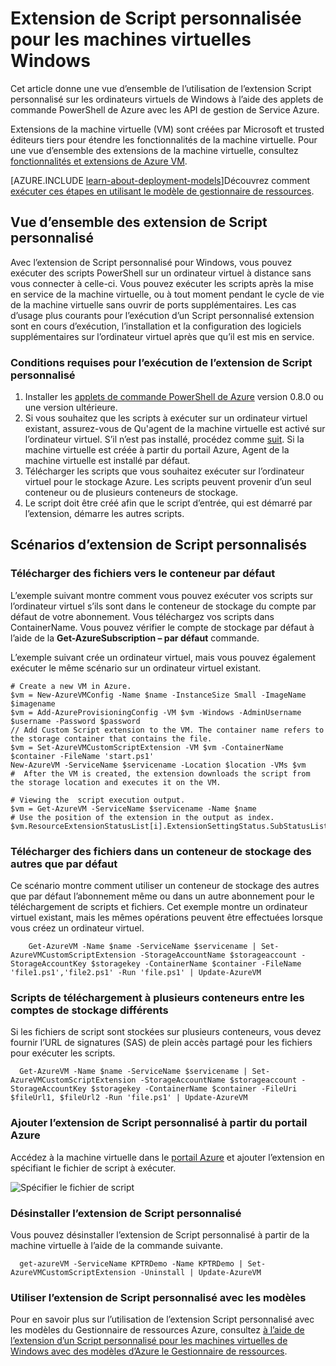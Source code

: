 <properties
   pageTitle="Extension de Script personnalisée sur un ordinateur virtuel de Windows | Microsoft Azure"
   description="Automatiser les tâches de configuration Azure VM à l’aide de l’extension d’un Script personnalisé pour exécuter des scripts PowerShell sur un ordinateur virtuel de Windows à distance"
   services="virtual-machines-windows"
   documentationCenter=""
   authors="kundanap"
   manager="timlt"
   editor=""
   tags="azure-service-management"/>

<tags
   ms.service="virtual-machines-windows"
   ms.devlang="na"
   ms.topic="article"
   ms.tgt_pltfrm="vm-windows"
   ms.workload="infrastructure-services"
   ms.date="08/06/2015"
   ms.author="kundanap"/>

# <a name="custom-script-extension-for-windows-virtual-machines"></a>Extension de Script personnalisée pour les machines virtuelles Windows

Cet article donne une vue d’ensemble de l’utilisation de l’extension Script personnalisé sur les ordinateurs virtuels de Windows à l’aide des applets de commande PowerShell de Azure avec les API de gestion de Service Azure.

Extensions de la machine virtuelle (VM) sont créées par Microsoft et trusted éditeurs tiers pour étendre les fonctionnalités de la machine virtuelle. Pour une vue d’ensemble des extensions de la machine virtuelle, consultez [fonctionnalités et extensions de Azure VM](virtual-machines-windows-extensions-features.md).

[AZURE.INCLUDE [learn-about-deployment-models](../../includes/learn-about-deployment-models-classic-include.md)]Découvrez comment [exécuter ces étapes en utilisant le modèle de gestionnaire de ressources](virtual-machines-windows-extensions-customscript.md).

## <a name="custom-script-extension-overview"></a>Vue d’ensemble des extension de Script personnalisé

Avec l’extension de Script personnalisé pour Windows, vous pouvez exécuter des scripts PowerShell sur un ordinateur virtuel à distance sans vous connecter à celle-ci. Vous pouvez exécuter les scripts après la mise en service de la machine virtuelle, ou à tout moment pendant le cycle de vie de la machine virtuelle sans ouvrir de ports supplémentaires. Les cas d’usage plus courants pour l’exécution d’un Script personnalisé extension sont en cours d’exécution, l’installation et la configuration des logiciels supplémentaires sur l’ordinateur virtuel après que qu’il est mis en service.

### <a name="prerequisites-for-running-the-custom-script-extension"></a>Conditions requises pour l’exécution de l’extension de Script personnalisé

1. Installer les <a href="http://azure.microsoft.com/downloads" target="_blank">applets de commande PowerShell de Azure</a> version 0.8.0 ou une version ultérieure.
2. Si vous souhaitez que les scripts à exécuter sur un ordinateur virtuel existant, assurez-vous de Qu'agent de la machine virtuelle est activé sur l’ordinateur virtuel. S’il n’est pas installé, procédez comme [suit](virtual-machines-windows-classic-agents-and-extensions.md). Si la machine virtuelle est créée à partir du portail Azure, Agent de la machine virtuelle est installé par défaut.
3. Télécharger les scripts que vous souhaitez exécuter sur l’ordinateur virtuel pour le stockage Azure. Les scripts peuvent provenir d’un seul conteneur ou de plusieurs conteneurs de stockage.
4. Le script doit être créé afin que le script d’entrée, qui est démarré par l’extension, démarre les autres scripts.

## <a name="custom-script-extension-scenarios"></a>Scénarios d’extension de Script personnalisés

### <a name="upload-files-to-the-default-container"></a>Télécharger des fichiers vers le conteneur par défaut

L’exemple suivant montre comment vous pouvez exécuter vos scripts sur l’ordinateur virtuel s’ils sont dans le conteneur de stockage du compte par défaut de votre abonnement. Vous téléchargez vos scripts dans ContainerName. Vous pouvez vérifier le compte de stockage par défaut à l’aide de la **Get-AzureSubscription – par défaut** commande.

L’exemple suivant crée un ordinateur virtuel, mais vous pouvez également exécuter le même scénario sur un ordinateur virtuel existant.

    # Create a new VM in Azure.
    $vm = New-AzureVMConfig -Name $name -InstanceSize Small -ImageName $imagename
    $vm = Add-AzureProvisioningConfig -VM $vm -Windows -AdminUsername $username -Password $password
    // Add Custom Script extension to the VM. The container name refers to the storage container that contains the file.
    $vm = Set-AzureVMCustomScriptExtension -VM $vm -ContainerName $container -FileName 'start.ps1'
    New-AzureVM -ServiceName $servicename -Location $location -VMs $vm
    #  After the VM is created, the extension downloads the script from the storage location and executes it on the VM.

    # Viewing the  script execution output.
    $vm = Get-AzureVM -ServiceName $servicename -Name $name
    # Use the position of the extension in the output as index.
    $vm.ResourceExtensionStatusList[i].ExtensionSettingStatus.SubStatusList

### <a name="upload-files-to-a-non-default-storage-container"></a>Télécharger des fichiers dans un conteneur de stockage des autres que par défaut

Ce scénario montre comment utiliser un conteneur de stockage des autres que par défaut l’abonnement même ou dans un autre abonnement pour le téléchargement de scripts et fichiers. Cet exemple montre un ordinateur virtuel existant, mais les mêmes opérations peuvent être effectuées lorsque vous créez un ordinateur virtuel.

        Get-AzureVM -Name $name -ServiceName $servicename | Set-AzureVMCustomScriptExtension -StorageAccountName $storageaccount -StorageAccountKey $storagekey -ContainerName $container -FileName 'file1.ps1','file2.ps1' -Run 'file.ps1' | Update-AzureVM

### <a name="upload-scripts-to-multiple-containers-across-different-storage-accounts"></a>Scripts de téléchargement à plusieurs conteneurs entre les comptes de stockage différents

  Si les fichiers de script sont stockées sur plusieurs conteneurs, vous devez fournir l’URL de signatures (SAS) de plein accès partagé pour les fichiers pour exécuter les scripts.

      Get-AzureVM -Name $name -ServiceName $servicename | Set-AzureVMCustomScriptExtension -StorageAccountName $storageaccount -StorageAccountKey $storagekey -ContainerName $container -FileUri $fileUrl1, $fileUrl2 -Run 'file.ps1' | Update-AzureVM


### <a name="add-the-custom-script-extension-from-the-azure-portal"></a>Ajouter l’extension de Script personnalisé à partir du portail Azure

Accédez à la machine virtuelle dans le <a href="https://portal.azure.com/ " target="_blank">portail Azure</a> et ajouter l’extension en spécifiant le fichier de script à exécuter.

  ![Spécifier le fichier de script][5]


### <a name="uninstall-the-custom-script-extension"></a>Désinstaller l’extension de Script personnalisé

Vous pouvez désinstaller l’extension de Script personnalisé à partir de la machine virtuelle à l’aide de la commande suivante.

      get-azureVM -ServiceName KPTRDemo -Name KPTRDemo | Set-AzureVMCustomScriptExtension -Uninstall | Update-AzureVM

### <a name="use-the-custom-script-extension-with-templates"></a>Utiliser l’extension de Script personnalisé avec les modèles

Pour en savoir plus sur l’utilisation de l’extension Script personnalisé avec les modèles du Gestionnaire de ressources Azure, consultez [à l’aide de l’extension d’un Script personnalisé pour les machines virtuelles de Windows avec des modèles d’Azure le Gestionnaire de ressources](virtual-machines-windows-extensions-customscript.md).

<!--Image references-->
[5]: ./media/virtual-machines-windows-classic-extensions-customscript/addcse.png
